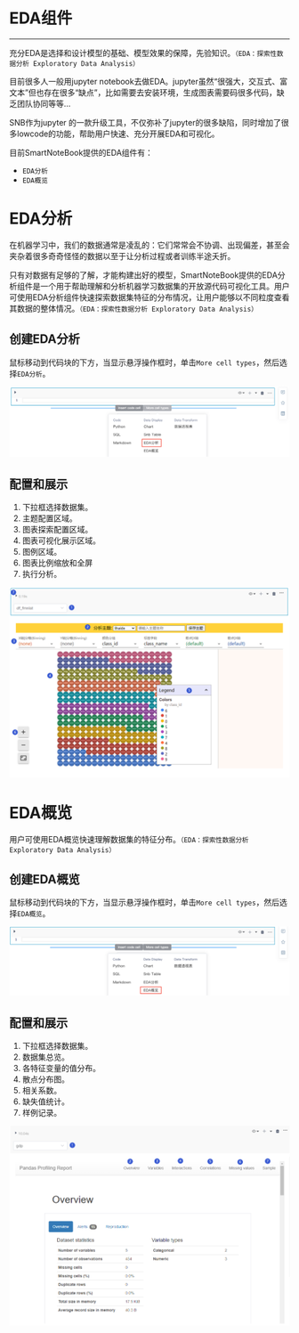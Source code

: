 # EDA组件
---
充分EDA是选择和设计模型的基础、模型效果的保障，先验知识。`（EDA：探索性数据分析 Exploratory Data Analysis）`

目前很多人一般用jupyter notebook去做EDA。jupyter虽然“很强大，交互式、富文本”但也存在很多“缺点”，比如需要去安装环境，生成图表需要码很多代码，缺乏团队协同等等…

SNB作为jupyter 的一款升级工具，不仅弥补了jupyter的很多缺陷，同时增加了很多lowcode的功能，帮助用户快速、充分开展EDA和可视化。

目前SmartNoteBook提供的EDA组件有：

* `EDA分析`
* `EDA概览`

# EDA分析

在机器学习中，我们的数据通常是凌乱的：它们常常会不协调、出现偏差，甚至会夹杂着很多奇奇怪怪的数据以至于让分析过程或者训练半途夭折。

只有对数据有足够的了解，才能构建出好的模型，SmartNoteBook提供的EDA分析组件是一个用于帮助理解和分析机器学习数据集的开放源代码可视化工具。用户可使用EDA分析组件快速探索数据集特征的分布情况，让用户能够以不同粒度查看其数据的整体情况。`（EDA：探索性数据分析 Exploratory Data Analysis）`

## 创建EDA分析

鼠标移动到代码块的下方，当显示悬浮操作框时，单击`More cell types`，然后选择`EDA分析`。

![图 9](../images/new%20eda%20fenxi.png)  


## 配置和展示

1. 下拉框选择数据集。
2. 主题配置区域。
3. 图表探索配置区域。
4. 图表可视化展示区域。
5. 图例区域。
6. 图表比例缩放和全屏
7. 执行分析。

![](/assets/edafexnxx.png)

# EDA概览

用户可使用EDA概览快速理解数据集的特征分布。`（EDA：探索性数据分析 Exploratory Data Analysis）`

## 创建EDA概览

鼠标移动到代码块的下方，当显示悬浮操作框时，单击`More cell types`，然后选择`EDA概览`。

![图 10](../images/eda%20gailan.png)  

## 配置和展示

1. 下拉框选择数据集。
2. 数据集总览。
3. 各特征变量的值分布。
4. 散点分布图。
5. 相关系数。
6. 缺失值统计。
7. 样例记录。

![](/assets/edagailan.png)


